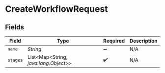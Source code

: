 # CreateWorkflowRequest


## Fields

| Field                                 | Type                                  | Required                              | Description                           |
| ------------------------------------- | ------------------------------------- | ------------------------------------- | ------------------------------------- |
| `name`                                | *String*                              | :heavy_minus_sign:                    | N/A                                   |
| `stages`                              | List<Map<String, *java.lang.Object*>> | :heavy_check_mark:                    | N/A                                   |